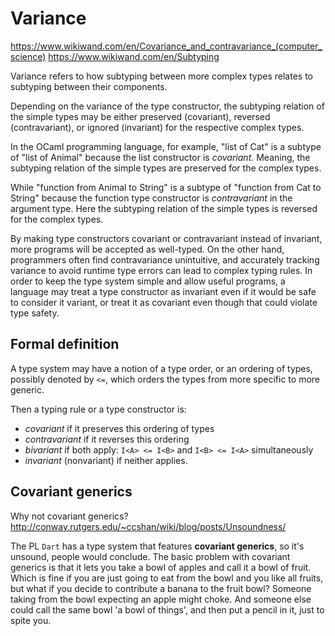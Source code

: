 # Variance

https://www.wikiwand.com/en/Covariance_and_contravariance_(computer_science)
https://www.wikiwand.com/en/Subtyping

Variance refers to how subtyping between more complex types relates to subtyping between their components.

Depending on the variance of the type constructor, the subtyping relation of the simple types may be either preserved (covariant), reversed (contravariant), or ignored (invariant) for the respective complex types.

In the OCaml programming language, for example, "list of Cat" is a subtype of "list of Animal" because the list constructor is *covariant*. Meaning, the subtyping relation of the simple types are preserved for the complex types.

While "function from Animal to String" is a subtype of "function from Cat to String" because the function type constructor is *contravariant* in the argument type. Here the subtyping relation of the simple types is reversed for the complex types.

By making type constructors covariant or contravariant instead of invariant, more programs will be accepted as well-typed. On the other hand, programmers often find contravariance unintuitive, and accurately tracking variance to avoid runtime type errors can lead to complex typing rules. In order to keep the type system simple and allow useful programs, a language may treat a type constructor as invariant even if it would be safe to consider it variant, or treat it as covariant even though that could violate type safety.


## Formal definition

A type system may have a notion of a type order, or an ordering of types, possibly denoted by `<=`, which orders the types from more specific to more generic.

Then a typing rule or a type constructor is:
- _covariant_ if it preserves this ordering of types
- _contravariant_ if it reverses this ordering
- _bivariant_ if both apply: `I<A> <= I<B>` and `I<B> <= I<A>` simultaneously
- _invariant_ (nonvariant) if neither applies.


## Covariant generics

Why not covariant generics?
http://conway.rutgers.edu/~ccshan/wiki/blog/posts/Unsoundness/

The PL `Dart` has a type system that features **covariant generics**, so it's unsound, people would conclude. The basic problem with covariant generics is that it lets you take a bowl of apples and call it a bowl of fruit. Which is fine if you are just going to eat from the bowl and you like all fruits, but what if you decide to contribute a banana to the fruit bowl? Someone taking from the bowl expecting an apple might choke. And someone else could call the same bowl 'a bowl of things', and then put a pencil in it, just to spite you.
